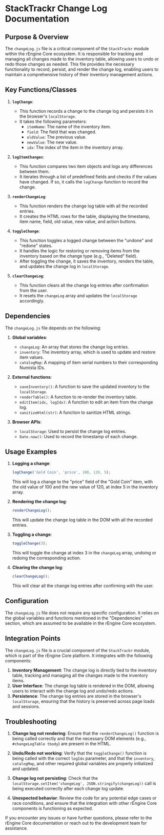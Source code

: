 # StackTrackr Change Log Documentation

## Purpose & Overview

The `changeLog.js` file is a critical component of the `StackTrackr` module within the rEngine Core ecosystem. It is responsible for tracking and managing all changes made to the inventory table, allowing users to undo or redo those changes as needed. This file provides the necessary functionality to record, persist, and render the change log, enabling users to maintain a comprehensive history of their inventory management actions.

## Key Functions/Classes

1. **`logChange`**:
   - This function records a change to the change log and persists it in the browser's `localStorage`.
   - It takes the following parameters:
     - `itemName`: The name of the inventory item.
     - `field`: The field that was changed.
     - `oldValue`: The previous value.
     - `newValue`: The new value.
     - `idx`: The index of the item in the inventory array.

1. **`logItemChanges`**:
   - This function compares two item objects and logs any differences between them.
   - It iterates through a list of predefined fields and checks if the values have changed. If so, it calls the `logChange` function to record the change.

1. **`renderChangeLog`**:
   - This function renders the change log table with all the recorded entries.
   - It creates the HTML rows for the table, displaying the timestamp, item name, field, old value, new value, and action buttons.

1. **`toggleChange`**:
   - This function toggles a logged change between the "undone" and "redone" states.
   - It handles the logic for restoring or removing items from the inventory based on the change type (e.g., "Deleted" field).
   - After toggling the change, it saves the inventory, renders the table, and updates the change log in `localStorage`.

1. **`clearChangeLog`**:
   - This function clears all the change log entries after confirmation from the user.
   - It resets the `changeLog` array and updates the `localStorage` accordingly.

## Dependencies

The `changeLog.js` file depends on the following:

1. **Global variables**:
   - `changeLog`: An array that stores the change log entries.
   - `inventory`: The inventory array, which is used to update and restore item values.
   - `catalogMap`: A mapping of item serial numbers to their corresponding Numista IDs.

1. **External functions**:
   - `saveInventory()`: A function to save the updated inventory to the `localStorage`.
   - `renderTable()`: A function to re-render the inventory table.
   - `editItem(idx, logIdx)`: A function to edit an item from the change log.
   - `sanitizeHtml(str)`: A function to sanitize HTML strings.

1. **Browser APIs**:
   - `localStorage`: Used to persist the change log entries.
   - `Date.now()`: Used to record the timestamp of each change.

## Usage Examples

1. **Logging a change**:

   ```javascript
   logChange('Gold Coin', 'price', 100, 120, 5);
   ```

   This will log a change to the "price" field of the "Gold Coin" item, with the old value of 100 and the new value of 120, at index 5 in the inventory array.

1. **Rendering the change log**:

   ```javascript
   renderChangeLog();
   ```

   This will update the change log table in the DOM with all the recorded entries.

1. **Toggling a change**:

   ```javascript
   toggleChange(3);
   ```

   This will toggle the change at index 3 in the `changeLog` array, undoing or redoing the corresponding action.

1. **Clearing the change log**:

   ```javascript
   clearChangeLog();
   ```

   This will clear all the change log entries after confirming with the user.

## Configuration

The `changeLog.js` file does not require any specific configuration. It relies on the global variables and functions mentioned in the "Dependencies" section, which are assumed to be available in the rEngine Core ecosystem.

## Integration Points

The `changeLog.js` file is a crucial component of the `StackTrackr` module, which is part of the rEngine Core platform. It integrates with the following components:

1. **Inventory Management**: The change log is directly tied to the inventory table, tracking and managing all the changes made to the inventory items.
2. **User Interface**: The change log table is rendered in the DOM, allowing users to interact with the change log and undo/redo actions.
3. **Persistence**: The change log entries are stored in the browser's `localStorage`, ensuring that the history is preserved across page loads and sessions.

## Troubleshooting

1. **Change log not rendering**: Ensure that the `renderChangeLog()` function is being called correctly and that the necessary DOM elements (e.g., `#changeLogTable tbody`) are present in the HTML.

1. **Undo/Redo not working**: Verify that the `toggleChange()` function is being called with the correct `logIdx` parameter, and that the `inventory`, `catalogMap`, and other required global variables are properly initialized and updated.

1. **Change log not persisting**: Check that the `localStorage.setItem('changeLog', JSON.stringify(changeLog))` call is being executed correctly after each change log update.

1. **Unexpected behavior**: Review the code for any potential edge cases or race conditions, and ensure that the integration with other rEngine Core components is functioning as expected.

If you encounter any issues or have further questions, please refer to the rEngine Core documentation or reach out to the development team for assistance.
